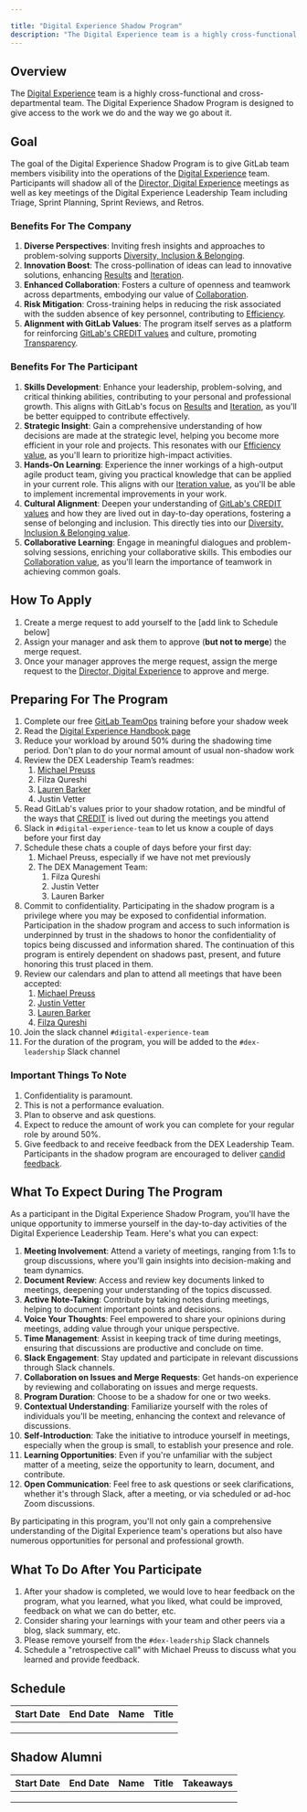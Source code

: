 ```yaml
---

title: "Digital Experience Shadow Program"
description: "The Digital Experience team is a highly cross-functional and cross-departmental team. The Digital Experience Shadow Program is designed to give access to the work we do and the way we go about it."
---
```








## Overview

The [Digital Experience](/handbook/marketing/digital-experience/) team is a highly cross-functional and cross-departmental team. The Digital Experience Shadow Program is designed to give access to the work we do and the way we go about it.

## Goal

The goal of the Digital Experience Shadow Program is to give GitLab team members visibility into the operations of the [Digital Experience](/handbook/marketing/digital-experience/) team. Participants will shadow all of the [Director, Digital Experience](/job-families/marketing/digital-experience/#director-digital-experience) meetings as well as key meetings of the Digital Experience Leadership Team including Triage, Sprint Planning, Sprint Reviews, and Retros.

### Benefits For The Company

1. **Diverse Perspectives**: Inviting fresh insights and approaches to problem-solving supports [Diversity, Inclusion & Belonging](/handbook/values/#diversity-inclusion).
1. **Innovation Boost**: The cross-pollination of ideas can lead to innovative solutions, enhancing [Results](/handbook/values/#results) and [Iteration](/handbook/values/#iteration).
1. **Enhanced Collaboration**: Fosters a culture of openness and teamwork across departments, embodying our value of [Collaboration](/handbook/values/#collaboration).
1. **Risk Mitigation**: Cross-training helps in reducing the risk associated with the sudden absence of key personnel, contributing to [Efficiency](/handbook/values/#efficiency).
1. **Alignment with GitLab Values**: The program itself serves as a platform for reinforcing [GitLab's CREDIT  values](https://handbook.gitlab.com/handbook/values) and culture, promoting [Transparency](/handbook/values/#transparency).

### Benefits For The Participant

1. **Skills Development**: Enhance your leadership, problem-solving, and critical thinking abilities, contributing to your personal and professional growth. This aligns with GitLab's focus on [Results](/handbook/values/#results) and [Iteration](/handbook/values/#iteration), as you'll be better equipped to contribute effectively.
1. **Strategic Insight**: Gain a comprehensive understanding of how decisions are made at the strategic level, helping you become more efficient in your role and projects. This resonates with our [Efficiency value](/handbook/values/#efficiency), as you'll learn to prioritize high-impact activities.
1. **Hands-On Learning**: Experience the inner workings of a high-output agile product team, giving you practical knowledge that can be applied in your current role. This aligns with our [Iteration value](/handbook/values/#iteration), as you'll be able to implement incremental improvements in your work.
1. **Cultural Alignment**: Deepen your understanding of [GitLab's CREDIT values](/handbook/values/) and how they are lived out in day-to-day operations, fostering a sense of belonging and inclusion. This directly ties into our [Diversity, Inclusion & Belonging value](/handbook/values/#diversity-inclusion).
1. **Collaborative Learning**: Engage in meaningful dialogues and problem-solving sessions, enriching your collaborative skills. This embodies our [Collaboration value](/handbook/values/#collaboration), as you'll learn the importance of teamwork in achieving common goals.

## How To Apply

1. Create a merge request to add yourself to the [add link to Schedule below]
2. Assign your manager and ask them to approve (**but not to merge**) the merge request.
3. Once your manager approves the merge request, assign the merge request to the [Director, Digital Experience](https://gitlab.com/mpreuss22) to approve and merge.

## Preparing For The Program

1. Complete our free [GitLab TeamOps](https://about.gitlab.com/teamops/) training before your shadow week
2. Read the [Digital Experience Handbook page](/handbook/marketing/digital-experience/)
3. Reduce your workload by around 50% during the shadowing time period. Don't plan to do your normal amount of usual non-shadow work
4. Review the DEX Leadership Team’s readmes:
    1. [Michael Preuss](/handbook/marketing/readmes/michael-preuss.html)
    2. Filza Qureshi
    3. [Lauren Barker](/handbook/marketing/readmes/lauren-barker.html)
    4. Justin Vetter
5. Read GitLab's values prior to your shadow rotation, and be mindful of the ways that [CREDIT](/handbook/values/#credit) is lived out during the meetings you attend
6. Slack in `#digital-experience-team` to let us know a couple of days before your first day
7. Schedule these chats a couple of days before your first day:
    1. Michael Preuss, especially if we have not met previously
    2. The DEX Management Team:
        1. Filza Qureshi
        2. Justin Vetter
        3. Lauren Barker
8. Commit to confidentiality. Participating in the shadow program is a privilege where you may be exposed to confidential information. Participation in the shadow program and access to such information is underpinned by trust in the shadows to honor the confidentiality of topics being discussed and information shared. The continuation of this program is entirely dependent on shadows past, present, and future honoring this trust placed in them.
9. Review our calendars and plan to attend all meetings that have been accepted:
    1. [Michael Preuss](https://calendar.google.com/calendar/u/0?cid=bXByZXVzc0BnaXRsYWIuY29t)
    2. [Justin Vetter](https://calendar.google.com/calendar/u/1?cid=anZldHRlckBnaXRsYWIuY29t)
    3. [Lauren Barker](https://calendar.google.com/calendar/u/0?cid=bGJhcmtlckBnaXRsYWIuY29t)
    4. [Filza Qureshi](https://calendar.google.com/calendar/u/0?cid=ZnF1cmVzaGlAZ2l0bGFiLmNvbQ)
10. Join the slack channel `#digital-experience-team`
11. For the duration of the program, you will be added to the `#dex-leadership` Slack channel

### Important Things To Note

1. Confidentiality is paramount.
1. This is not a performance evaluation.
1. Plan to observe and ask questions.
1. Expect to reduce the amount of work you can complete for your regular role by around 50%.
1. Give feedback to and receive feedback from the DEX Leadership Team. Participants in the shadow program are encouraged to deliver [candid feedback](/handbook/people-group/guidance-on-feedback/#guidelines-for-delivering-feedback).

## What To Expect During The Program

As a participant in the Digital Experience Shadow Program, you'll have the unique opportunity to immerse yourself in the day-to-day activities of the Digital Experience Leadership Team. Here's what you can expect:

1. **Meeting Involvement**: Attend a variety of meetings, ranging from 1:1s to group discussions, where you'll gain insights into decision-making and team dynamics.
1. **Document Review**: Access and review key documents linked to meetings, deepening your understanding of the topics discussed.
1. **Active Note-Taking**: Contribute by taking notes during meetings, helping to document important points and decisions.
1. **Voice Your Thoughts**: Feel empowered to share your opinions during meetings, adding value through your unique perspective.
1. **Time Management**: Assist in keeping track of time during meetings, ensuring that discussions are productive and conclude on time.
1. **Slack Engagement**: Stay updated and participate in relevant discussions through Slack channels.
1. **Collaboration on Issues and Merge Requests**: Get hands-on experience by reviewing and collaborating on  issues and merge requests.
1. **Program Duration**: Choose to be a shadow for one  or two weeks.
1. **Contextual Understanding**: Familiarize yourself with the roles of individuals you'll be meeting, enhancing the context and relevance of discussions.
1. **Self-Introduction**: Take the initiative to introduce yourself in meetings, especially when the group is small, to establish your presence and role.
1. **Learning Opportunities**: Even if you're unfamiliar with the subject matter of a meeting, seize the opportunity to learn, document, and contribute.
1. **Open Communication**: Feel free to ask questions or seek clarifications, whether it's through Slack, after a meeting, or via scheduled or ad-hoc Zoom discussions.

By participating in this program, you'll not only gain a comprehensive understanding of the Digital Experience team's operations but also have numerous opportunities for personal and professional growth.

## What To Do After You Participate

1. After your shadow is completed, we would love to hear feedback on the program, what you learned, what you liked, what could be improved, feedback on what we can do better, etc.
2. Consider sharing your learnings with your team and other peers via a blog, slack summary, etc.
3. Please remove yourself from the `#dex-leadership` Slack channels
4. Schedule a "retrospective call" with Michael Preuss to discuss what you learned and provide feedback.

## Schedule
| Start Date | End Date | Name | Title |
|------------|----------|------|-------|
|            |          |      |       |
|            |          |      |       |
|            |          |      |       |

## Shadow Alumni
| Start Date | End Date | Name | Title | Takeaways |
|------------|----------|------|-------|-----------|
|            |          |      |       |           |
|            |          |      |       |           |
|            |          |      |       |           |
